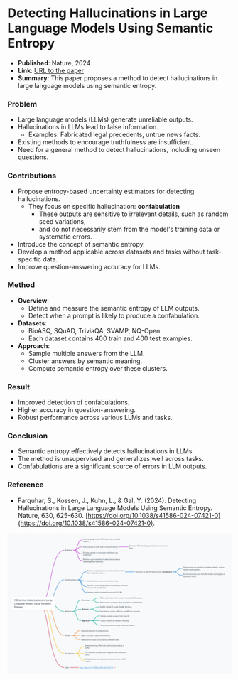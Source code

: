 # Detecting Hallucinations in Large Language Models Using Semantic Entropy
- **Published**: Nature, 2024
- **Link**: [URL to the paper](https://doi.org/10.1038/s41586-024-07421-0)
- **Summary**: This paper proposes a method to detect hallucinations in large language models using semantic entropy.

### Problem
- Large language models (LLMs) generate unreliable outputs.
- Hallucinations in LLMs lead to false information.
  - Examples: Fabricated legal precedents, untrue news facts.
- Existing methods to encourage truthfulness are insufficient.
- Need for a general method to detect hallucinations, including unseen questions.

### Contributions
- Propose entropy-based uncertainty estimators for detecting hallucinations.
  - They focus on specific hallucination: **confabulation**
    - These outputs are sensitive to irrelevant details, such as random seed variations,
    - and do not necessarily stem from the model's training data or systematic errors.
- Introduce the concept of semantic entropy.
- Develop a method applicable across datasets and tasks without task-specific data.
- Improve question-answering accuracy for LLMs.

### Method
- **Overview**:
  - Define and measure the semantic entropy of LLM outputs.
  - Detect when a prompt is likely to produce a confabulation.
- **Datasets**:
  - BioASQ, SQuAD, TriviaQA, SVAMP, NQ-Open.
  - Each dataset contains 400 train and 400 test examples.
- **Approach**:
  - Sample multiple answers from the LLM.
  - Cluster answers by semantic meaning.
  - Compute semantic entropy over these clusters.

### Result
- Improved detection of confabulations.
- Higher accuracy in question-answering.
- Robust performance across various LLMs and tasks.

### Conclusion
- Semantic entropy effectively detects hallucinations in LLMs.
- The method is unsupervised and generalizes well across tasks.
- Confabulations are a significant source of errors in LLM outputs.

### Reference
- Farquhar, S., Kossen, J., Kuhn, L., & Gal, Y. (2024). Detecting Hallucinations in Large Language Models Using Semantic Entropy. Nature, 630, 625-630. [https://doi.org/10.1038/s41586-024-07421-0](https://doi.org/10.1038/s41586-024-07421-0).

![image](images/detecting_hallucinations.png)

